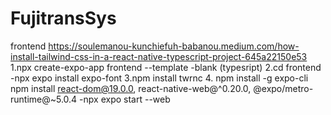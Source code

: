 # FujitransSys
frontend
https://soulemanou-kunchiefuh-babanou.medium.com/how-install-tailwind-css-in-a-react-native-typescript-project-645a22150e53
1.npx create-expo-app frontend --template
    -blank (typesript)
2.cd frontend 
    -npx expo install expo-font
3.npm install twrnc
4.  npm install -g expo-cli
    npm install react-dom@19.0.0, react-native-web@^0.20.0, @expo/metro-runtime@~5.0.4
    -npx expo start --web